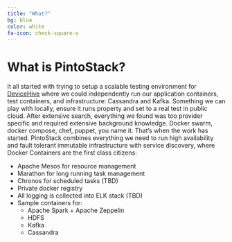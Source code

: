 ```yaml
---
title: "What?"
bg: blue
color: white
fa-icon: check-square-o
---
```

# What is PintoStack?

It all started with trying to setup a scalable testing environment for [DeviceHive](http://devicehive.com) where we could independently run our application containers, test containers, and infrastructure: Cassandra and Kafka. Something we can play with locally, ensure it runs property and set to a real test in public cloud. After extensive search, everything we found was too provider specific and required extensive background knowledge. Docker swarm, docker compose, chef, puppet, you name it. That’s when the work has started. PintoStack combines everything we need to run high availability and fault tolerant immutable infrastructure with service discovery, where Docker Containers are the first class citizens:

* Apache Mesos for resource management
* Marathon for long running task management 
* Chronos for scheduled tasks (TBD)
* Private docker registry
* All logging is collected into ELK stack (TBD)
* Sample containers for:
  * Apache Spark + Apache Zeppelin
  * HDFS
  * Kafka
  * Cassandra
